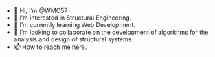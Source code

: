 - 👋 Hi, I’m @WMC57
- 👀 I’m interested in Structural Engineering.
- 🌱 I’m currently learning Web Development.
- 💞️ I’m looking to collaborate on the development of algorithms for the analysis and design of structural systems.
- 📫 How to reach me here.

<!---
WMC57/WMC57 is a ✨ special ✨ repository because its `README.md` (this file) appears on your GitHub profile.
You can click the Preview link to take a look at your changes.
--->
